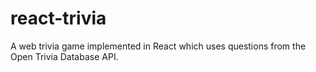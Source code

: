 # react-trivia
A web trivia game implemented in React which uses questions from the Open Trivia Database API.
